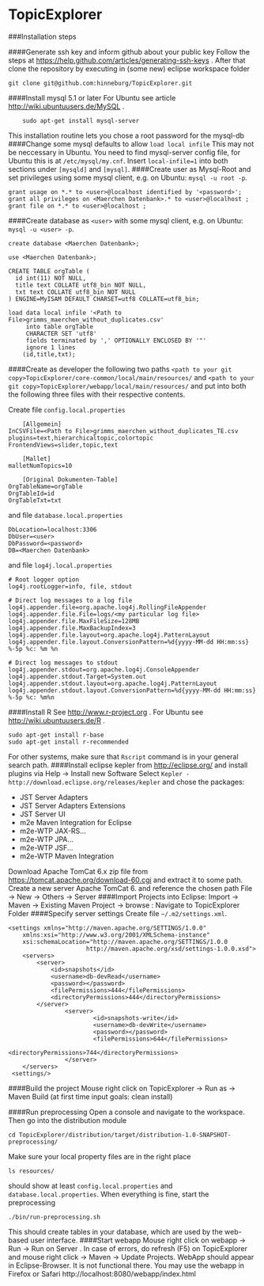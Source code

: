 TopicExplorer
=============

###Installation steps

####Generate ssh key and inform github about your public key
Follow the steps at https://help.github.com/articles/generating-ssh-keys .
After that clone the repository by executing in (some new) eclipse workspace folder
```
git clone git@github.com:hinneburg/TopicExplorer.git
```
####Install mysql 5.1 or later 
For Ubuntu see article http://wiki.ubuntuusers.de/MySQL .
```    
    sudo apt-get install mysql-server
```
This installation routine lets you chose a root password for the  mysql-db
####Change some mysql defaults to allow `load local infile`
This may not be neccessary in Ubuntu. You need to find mysql-server config file, 
for Ubuntu this is at `/etc/mysql/my.cnf`. Insert `local-infile=1` into both sections 
under `[mysqld]` and `[mysql]`.
####Create user as Mysql-Root and set privileges
using some mysql client, 
e.g. on Ubuntu: `mysql -u root -p`.
```
grant usage on *.* to <user>@localhost identified by '<password>';
grant all privileges on <Maerchen Datenbank>.* to <user>@localhost ;
grant file on *.* to <user>@localhost ;
```
####Create database as `<user>`
with some mysql client, e.g. on Ubuntu: `mysql -u <user> -p`.
```
create database <Maerchen Datenbank>;

use <Maerchen Datenbank>;

CREATE TABLE orgTable (
  id int(11) NOT NULL,
  title text COLLATE utf8_bin NOT NULL,
  txt text COLLATE utf8_bin NOT NULL
) ENGINE=MyISAM DEFAULT CHARSET=utf8 COLLATE=utf8_bin;

load data local infile '<Path to File>grimms_maerchen_without_duplicates.csv' 
     into table orgTable 
     CHARACTER SET 'utf8'
     fields terminated by ',' OPTIONALLY ENCLOSED BY '"'
     ignore 1 lines
    (id,title,txt);
```
####Create as developer the following two paths
`<path to your git copy>TopicExplorer/core-common/local/main/resources/` and 
`<path to your git copy>TopicExplorer/webapp/local/main/resources/`
and put into both the following three files with their respective contents.

Create file `config.local.properties`
```
	[Allgemein]
InCSVFile=<Path to File>grimms_maerchen_without_duplicates_TE.csv
plugins=text,hierarchicaltopic,colortopic
FrontendViews=slider,topic,text

	[Mallet]
malletNumTopics=10

	[Original Dokumenten-Table]
OrgTableName=orgTable
OrgTableId=id
OrgTableTxt=txt
````
and file `database.local.properties`
``` 
DbLocation=localhost:3306
DbUser=<user>
DbPassword=<password>
DB=<Maerchen Datenbank>
```
and file `log4j.local.properties`
```
# Root logger option
log4j.rootLogger=info, file, stdout
 
# Direct log messages to a log file
log4j.appender.file=org.apache.log4j.RollingFileAppender
log4j.appender.file.File=logs/<my particular log file>
log4j.appender.file.MaxFileSize=128MB
log4j.appender.file.MaxBackupIndex=3
log4j.appender.file.layout=org.apache.log4j.PatternLayout
log4j.appender.file.layout.ConversionPattern=%d{yyyy-MM-dd HH:mm:ss} %-5p %c: %m %n
 
# Direct log messages to stdout
log4j.appender.stdout=org.apache.log4j.ConsoleAppender
log4j.appender.stdout.Target=System.out
log4j.appender.stdout.layout=org.apache.log4j.PatternLayout
log4j.appender.stdout.layout.ConversionPattern=%d{yyyy-MM-dd HH:mm:ss} %-5p %c: %m%n
```
####Install R
See http://www.r-project.org . For Ubuntu see http://wiki.ubuntuusers.de/R .
```
sudo apt-get install r-base 
sudo apt-get install r-recommended 
```
For other systems, make sure that `Rscript` command is in your general search path.
####Install eclipse kepler 
from http://eclipse.org/ and install plugins via Help -> Install new Software
Select `Kepler - http://download.eclipse.org/releases/kepler` and chose the packages:
   - JST Server Adapters
   - JST Server Adapters Extensions
   - JST Server UI
   - m2e Maven Integration for Eclipse
   - m2e-WTP JAX-RS...
   - m2e-WTP JPA...
   - m2e-WTP JSF...
   - m2e-WTP Maven Integration

Download Apache TomCat 6.x zip file from 
https://tomcat.apache.org/download-60.cgi 
and extract it to some path.
Create a new server Apache TomCat 6. and reference the chosen path
File -> New -> Others -> Server
####Import Projects into Eclipse: 
Import -> Maven -> Existing Maven Project -> browse : Navigate to TopicExplorer Folder
####Specify server settings
Create file `~/.m2/settings.xml`.

```
<settings xmlns="http://maven.apache.org/SETTINGS/1.0.0"
	xmlns:xsi="http://www.w3.org/2001/XMLSchema-instance"
	xsi:schemaLocation="http://maven.apache.org/SETTINGS/1.0.0
                      http://maven.apache.org/xsd/settings-1.0.0.xsd">
	<servers>
		<server>
			<id>snapshots</id>
			<username>db-devRead</username>
			<password></password>
			<filePermissions>444</filePermissions>
			<directoryPermissions>444</directoryPermissions>
		</server>
                <server>
                        <id>snapshots-write</id>
                        <username>db-devWrite</username>
                        <password></password>
                        <filePermissions>644</filePermissions>
                        <directoryPermissions>744</directoryPermissions>
                </server>
 	</servers>
 <settings/>
```
####Build the project
Mouse right click on TopicExplorer -> Run as -> Maven Build (at first time input goals: clean install)

####Run preprocessing
Open a console and navigate to the workspace. Then go into the distribution module
```
cd TopicExplorer/distribution/target/distribution-1.0-SNAPSHOT-preprocessing/

```
Make sure your local property files are in the right place
```
ls resources/
```
should show at least `config.local.properties` and `database.local.properties`. 
When everything is fine, start the preprocessing
```
./bin/run-preprocessing.sh
```
This should create tables in your database, which are used by the web-based user interface. 
####Start webapp
Mouse right click on webapp -> Run -> Run on Server . 
In case of errors, do refresh (F5) on TopicExplorer and mouse right click -> Maven -> Update Projects. 
WebApp should appear in Eclipse-Browser. It is not functional there. 
You may use the webapp in Firefox or Safari http://localhost:8080/webapp/index.html

